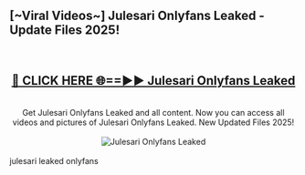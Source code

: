<h2>[~Viral Videos~] Julesari Onlyfans Leaked - Update Files 2025!</h2>
<br>
<div align="center">
<h2><a href="https://betterlinks.top/A2PfLJ" rel="nofollow">🔴 CLICK HERE 🌐==►► Julesari Onlyfans Leaked</a></h2>
<br>
Get Julesari Onlyfans Leaked and all content. Now you can access all videos and pictures of Julesari Onlyfans Leaked. New Updated Files 2025!
<br>
<br>
<a href="https://betterlinks.top/A2PfLJ" rel="nofollow" data-target="animated-image.originalLink"><img src="https://i.ibb.co.com/WyWwxjT/player-gif2.gif" alt="Julesari Onlyfans Leaked" style="max-width: 100%; display: inline-block;" data-target="animated-image.originalImage"></a>
</div>
<br>
julesari leaked onlyfans